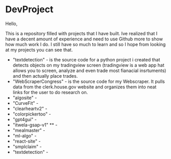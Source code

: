 # DevProject

Hello, 

  This is a repository filled with projects that I have built. Ive realized that I have a decent amount of experience and need to
  use Github more to show how much work I do. I still have so much to learn and so I hope from looking at my projects you can see that.


- "textdetection" - is the source code for a python project i created that detects objects on my tradingview screen (tradingview is a web app hat allows you to screen, analyze and even trade most fianacial insrtuments) and then actually place trades. <br>
- "WebScraperCongress" - is the source code for my Webscraper. It pulls data from the clerk.house.gov website and organizes them into neat links for the user to do research on. <br>
- "algosite" - <br>
- "CurveFit" - <br>
- "clearheartv2" - <br>
- "colorpickertoo" - <br>
- "gpt4gui" - <br>
- "itwela-gsap-v1" ** - <br> 
- "mealmaster" - <br>
- "ml-algo" - <br>
- "react-site" - <br>
- "smplclaim" - <br>
- "textdetection" - <br>
